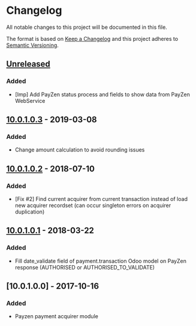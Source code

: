 # Changelog
All notable changes to this project will be documented in this file.

The format is based on [Keep a Changelog](http://keepachangelog.com/en/1.0.0/)
and this project adheres to [Semantic Versioning](http://semver.org/spec/v2.0.0.html).

## [Unreleased]
### Added
- [Imp] Add PayZen status process and fields to show data from PayZen WebService

## [10.0.1.0.3] - 2019-03-08
### Added
- Change amount calculation to avoid rounding issues

## [10.0.1.0.2] - 2018-07-10
### Added
- [Fix #2] Find current acquirer from current transaction instead of load new acquirer recordset (can occur singleton errors on acquirer duplication)

## [10.0.1.0.1] - 2018-03-22
### Added
- Fill date_validate field of payment.transaction Odoo model on PayZen response (AUTHORISED or AUTHORISED_TO_VALIDATE)

## [10.0.1.0.0] - 2017-10-16
### Added
- Payzen payment acquirer module

[10.0.1.0.1]: https://github.com/Horanet/payment_payzen/compare/10.0.1.0.0...10.0.1.0.1
[10.0.1.0.2]: https://github.com/Horanet/payment_payzen/compare/10.0.1.0.1...10.0.1.0.2
[10.0.1.0.3]: https://github.com/Horanet/payment_payzen/compare/10.0.1.0.2...10.0.1.0.3
[Unreleased]: https://github.com/Horanet/payment_payzen/compare/10.0.1.0.3...HEAD
